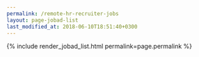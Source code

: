 ```yaml
---
permalink: /remote-hr-recruiter-jobs
layout: page-jobad-list
last_modified_at: 2018-06-10T18:51:40+0300
---
```

{% include render_jobad_list.html permalink=page.permalink %}
